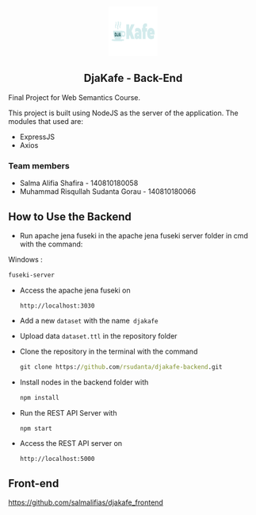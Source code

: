 <p align="center">
  <a href="https://github.com/salmalifias/djakafe_frontend">
    <img src="https://github.com/salmalifias/djakafe_frontend/blob/main/src/logo/logo.png" alt="Logo" width="100" height="100">
  </a>

  <h2 align="center">DjaKafe - Back-End</h2>

Final Project for Web Semantics Course.

This project is built using NodeJS as the server of the application. The modules that used are:

- ExpressJS
- Axios

### Team members

- Salma Alifia Shafira - 140810180058
- Muhammad Risqullah Sudanta Gorau - 140810180066

## How to Use the Backend

- Run apache jena fuseki in the apache jena fuseki server folder in cmd with the command:

Windows :

```cmd
fuseki-server
```

- Access the apache jena fuseki on

  ```link
  http://localhost:3030
  ```

- Add a new `dataset` with the name` djakafe`
- Upload data `dataset.ttl` in the repository folder
- Clone the repository in the terminal with the command
  ```cmd
  git clone https://github.com/rsudanta/djakafe-backend.git
  ```
- Install nodes in the backend folder with

  ```cmd
  npm install
  ```

- Run the REST API Server with

  ```cmd
  npm start
  ```

- Access the REST API server on
  ```link
  http://localhost:5000
  ```

## Front-end

https://github.com/salmalifias/djakafe_frontend
